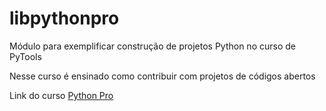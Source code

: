 # libpythonpro
Módulo para exemplificar construção de projetos Python no curso de PyTools

Nesse curso é ensinado como contribuir com projetos de códigos abertos

Link do curso [Python Pro](https://pythonpro.com.br/)